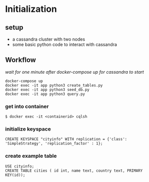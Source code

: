 # Initialization

## setup
- a cassandra cluster with two nodes
- some basic python code to interact with cassandra


## Workflow

_wait for one minute after docker-compose up for cassandra to start_

```
docker-compose up
docker exec -it app python3 create_tables.py
docker exec -it app python3 seed_db.py
docker exec -it app python3 query.py
```


### get into container
```
$ docker exec -it <containerid> cqlsh
```

### initialize keyspace
```
CREATE KEYSPACE "cityinfo" WITH replication = {'class': 'SimpleStrategy', 'replication_factor' : 1};
```

### create example table
```
USE cityinfo;
CREATE TABLE cities ( id int, name text, country text, PRIMARY KEY(id));
```

